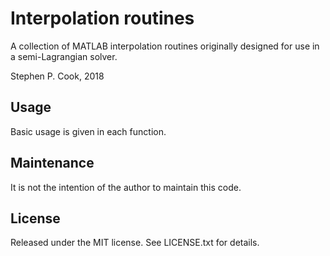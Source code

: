 # Interpolation routines

A collection of MATLAB interpolation routines originally designed for use in a
semi-Lagrangian solver.

Stephen P. Cook, 2018

## Usage

Basic usage is given in each function.

## Maintenance

It is not the intention of the author to maintain this code.

## License

Released under the MIT license. See LICENSE.txt for details.
